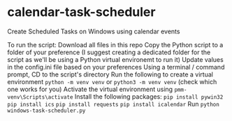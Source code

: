 # calendar-task-scheduler
Create Scheduled Tasks on Windows using calendar events

To run the script:
Download all files in this repo
Copy the Python script to a folder of your preference (I suggest creating a dedicated folder for the script as we'll be using a Python virtual environemt to run it)
Update values in the config.ini file based on your preferences
Using a terminal / command prompt, CD to the script's directory
Run the following to create a virtual environment `python -m venv venv` or `python3 -m venv venv` (check which one works for you)
Activate the virtual environment using `pmm-venv\Scripts\activate`
Install the following packages:
`pip install pywin32`
`pip install ics`
`pip install requests`
`pip install icalendar`
Run `python windows-task-scheduler.py`
